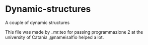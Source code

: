 # Dynamic-structures
A couple of dynamic structures 

This file was made by _mr.teo for passing programmazione 2 at the university of Catania ,@nameisalfio helped a lot.
